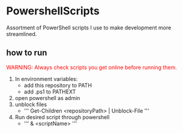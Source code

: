 # PowershellScripts
Assortment of PowerShell scripts I use to make development more streamlined.

## how to run
<span style="color:red;">WARNING: Always check scripts you get online before running them.</span>
1. In environment variables:
    - add this repository to PATH
    - add .ps1 to PATHEXT
1. open powershell as admin
1. unblock files
    - ''' Get-Children \<repositoryPath\> | Unblock-File '''
1. Run desired script through powershell
    - ''' & \<scriptName\> '''
